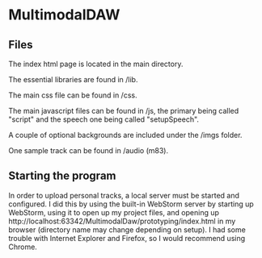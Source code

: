 # MultimodalDAW

## Files

The index html page is located in the main directory. 

The essential libraries are found in /lib.

The main css file can be found in /css. 

The main javascript files can be found in /js, the primary being called "script" and the speech one being called "setupSpeech". 

A couple of optional backgrounds are included under the /imgs folder.

One sample track can be found in /audio (m83).


## Starting the program

In order to upload personal tracks, a local server must be started and configured. I did this by using the built-in WebStorm server by starting up WebStorm, 
using it to open up my project files, and opening up http://localhost:63342/MultimodalDaw/prototyping/index.html in my browser (directory name may change depending on setup). 
I had some trouble with Internet Explorer and Firefox, so I would recommend using Chrome. 



